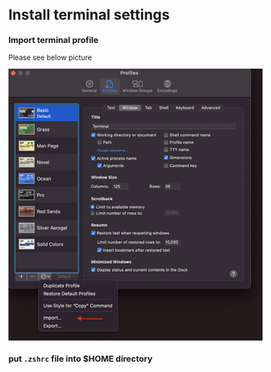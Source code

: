 # Install terminal settings

### Import terminal profile

Please see below picture

![terminal-settings.png](terminal-settings.png)

### put `.zshrc` file into $HOME directory

